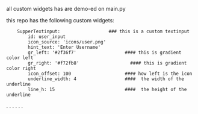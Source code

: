 all custom widgets has are demo-ed on main.py


this repo has the following custom widgets:
  
    
		SupperTextinput:                  ### this is a custom textinput
			id: user_input
			icon_source: 'icons/user.png'
			hint_text: 'Enter Username'
			gr_left: '#2f36f7'        			#### this is gradient color left
			gr_right: '#f72fb8'		  			  #### this is gradient color right
			icon_offset: 100          			#### how left is the icon 
			underline_width: 4        			####  the width of the underline
			line_h: 15                			####  the height of the underline

.
.
.
.
.
.
